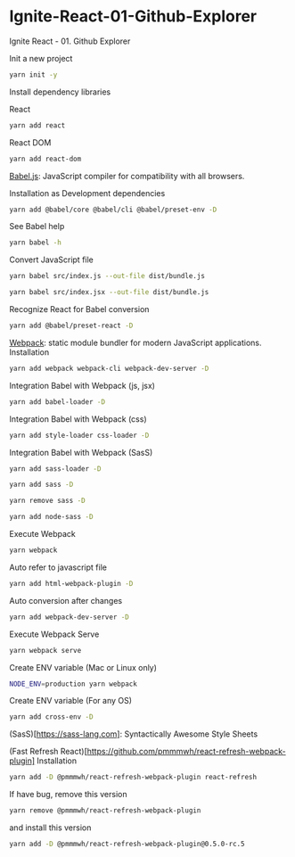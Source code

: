 # Ignite-React-01-Github-Explorer
Ignite React - 01. Github Explorer

Init a new project
```sh
yarn init -y
```

Install dependency libraries

React
```sh
yarn add react
```

React DOM
```sh
yarn add react-dom
```

[Babel.js](https://babeljs.io/): JavaScript compiler for compatibility with all browsers.

Installation as Development dependencies
```sh
yarn add @babel/core @babel/cli @babel/preset-env -D
```
See Babel help
```sh
yarn babel -h
```
Convert JavaScript file
```sh
yarn babel src/index.js --out-file dist/bundle.js
```
```sh
yarn babel src/index.jsx --out-file dist/bundle.js
```

Recognize React for Babel conversion
```sh
yarn add @babel/preset-react -D
```

[Webpack](https://webpack.js.org/): static module bundler for modern JavaScript applications.
Installation
```sh
yarn add webpack webpack-cli webpack-dev-server -D
```
Integration Babel with Webpack (js, jsx)
```sh
yarn add babel-loader -D
```
Integration Babel with Webpack (css)
```sh
yarn add style-loader css-loader -D
```
Integration Babel with Webpack (SasS)
```sh
yarn add sass-loader -D
```
```sh
yarn add sass -D
```
```sh
yarn remove sass -D
```
```sh
yarn add node-sass -D
```

Execute Webpack
```sh
yarn webpack
```

Auto refer to javascript file
```sh
yarn add html-webpack-plugin -D
```

Auto conversion after changes
```sh
yarn add webpack-dev-server -D
```
Execute Webpack Serve
```sh
yarn webpack serve
```
Create ENV variable (Mac or Linux only)
```sh
NODE_ENV=production yarn webpack
```

Create ENV variable (For any OS)
```sh
yarn add cross-env -D
```

(SasS)[https://sass-lang.com]: Syntactically Awesome Style Sheets 

(Fast Refresh React)[https://github.com/pmmmwh/react-refresh-webpack-plugin]
Installation
```sh
yarn add -D @pmmmwh/react-refresh-webpack-plugin react-refresh
```

If have bug, remove this version
```sh
yarn remove @pmmmwh/react-refresh-webpack-plugin
```
and install this version
```sh
yarn add -D @pmmmwh/react-refresh-webpack-plugin@0.5.0-rc.5
```